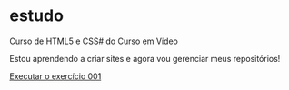 # estudo
Curso de HTML5 e CSS# do Curso em Video

Estou aprendendo a criar sites e agora vou gerenciar meus repositórios!

<a href="https://larissa-ladeira.github.io/estudo/CSS-HTML/ercerc%C3%ADcios/ex001/index.html">Executar o exercício 001</a>